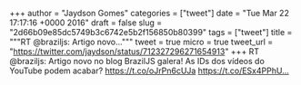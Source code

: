 
+++
author = "Jaydson Gomes"
categories = ["tweet"]
date = "Tue Mar 22 17:17:16 +0000 2016"
draft = false
slug = "2d66b09e85dc5749b3c6742e5b2f156850b80399"
tags = ["tweet"]
title = """RT @braziljs: Artigo novo..."""
tweet = true
micro = true
tweet_url = "https://twitter.com/jaydson/status/712327296271654913"
+++
RT @braziljs: Artigo novo no blog BrazilJS galera! As IDs dos vídeos do YouTube podem acabar? https://t.co/oJrPn6cUJa https://t.co/ESx4PPhU…
